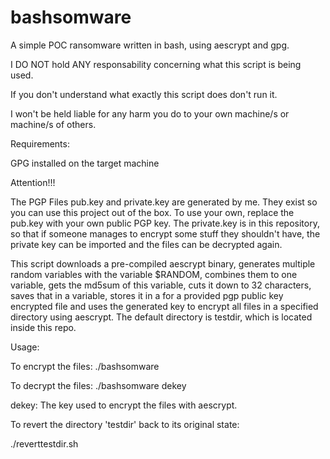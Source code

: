 # bashsomware
A simple POC ransomware written in bash, using aescrypt and gpg.

I DO NOT hold ANY responsability concerning what this script is being used.

If you don't understand what exactly this script does don't run it.

I won't be held liable for any harm you do to your own machine/s or machine/s of others.

Requirements:

GPG installed on the target machine

Attention!!!

The PGP Files pub.key and private.key are generated by me. They exist so you can use this project out of the box.
To use your own, replace the pub.key with your own public PGP key.
The private.key is in this repository, so that if someone manages to encrypt some stuff they shouldn't have, the private key can be imported and the files can be decrypted again.

This script downloads a pre-compiled aescrypt binary, generates multiple random variables with the variable $RANDOM, combines them to one variable, gets the md5sum of this variable, cuts it down to 32 characters, saves that in a variable, stores it in a for a provided pgp public key encrypted file and uses the generated key to encrypt all files in a specified directory using aescrypt. The default directory is testdir, which is located inside this repo.

Usage:

To encrypt the files:
./bashsomware

To decrypt the files:
./bashsomware dekey

dekey: The key used to encrypt the files with aescrypt.

To revert the directory 'testdir' back to its original state:

./reverttestdir.sh
